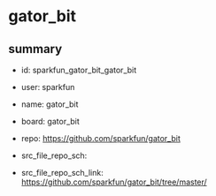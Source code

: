 # gator_bit
 
## summary 
* id: sparkfun_gator_bit_gator_bit
* user: sparkfun
* name: gator_bit
* board: gator_bit
* repo: https://github.com/sparkfun/gator_bit



* src_file_repo_sch: 
* src_file_repo_sch_link: https://github.com/sparkfun/gator_bit/tree/master/




